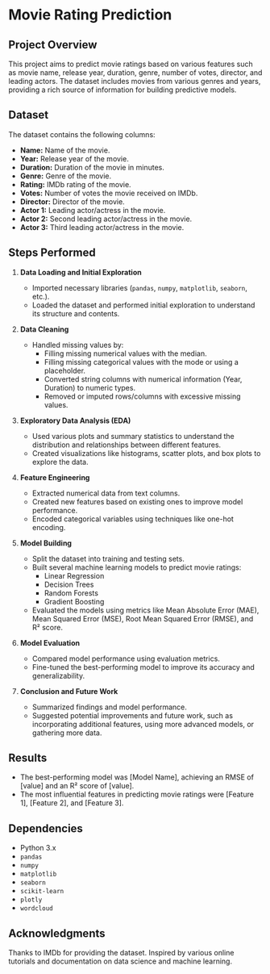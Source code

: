 # Movie Rating Prediction

## Project Overview

This project aims to predict movie ratings based on various features such as movie name, release year, duration, genre, number of votes, director, and leading actors. The dataset includes movies from various genres and years, providing a rich source of information for building predictive models.

## Dataset

The dataset contains the following columns:

- **Name:** Name of the movie.
- **Year:** Release year of the movie.
- **Duration:** Duration of the movie in minutes.
- **Genre:** Genre of the movie.
- **Rating:** IMDb rating of the movie.
- **Votes:** Number of votes the movie received on IMDb.
- **Director:** Director of the movie.
- **Actor 1:** Leading actor/actress in the movie.
- **Actor 2:** Second leading actor/actress in the movie.
- **Actor 3:** Third leading actor/actress in the movie.

## Steps Performed

1. **Data Loading and Initial Exploration**
   - Imported necessary libraries (`pandas`, `numpy`, `matplotlib`, `seaborn`, etc.).
   - Loaded the dataset and performed initial exploration to understand its structure and contents.

2. **Data Cleaning**
   - Handled missing values by:
     - Filling missing numerical values with the median.
     - Filling missing categorical values with the mode or using a placeholder.
     - Converted string columns with numerical information (Year, Duration) to numeric types.
     - Removed or imputed rows/columns with excessive missing values.

3. **Exploratory Data Analysis (EDA)**
   - Used various plots and summary statistics to understand the distribution and relationships between different features.
   - Created visualizations like histograms, scatter plots, and box plots to explore the data.

4. **Feature Engineering**
   - Extracted numerical data from text columns.
   - Created new features based on existing ones to improve model performance.
   - Encoded categorical variables using techniques like one-hot encoding.

5. **Model Building**
   - Split the dataset into training and testing sets.
   - Built several machine learning models to predict movie ratings:
     - Linear Regression
     - Decision Trees
     - Random Forests
     - Gradient Boosting
   - Evaluated the models using metrics like Mean Absolute Error (MAE), Mean Squared Error (MSE), Root Mean Squared Error (RMSE), and R² score.

6. **Model Evaluation**
   - Compared model performance using evaluation metrics.
   - Fine-tuned the best-performing model to improve its accuracy and generalizability.

7. **Conclusion and Future Work**
   - Summarized findings and model performance.
   - Suggested potential improvements and future work, such as incorporating additional features, using more advanced models, or gathering more data.

## Results

- The best-performing model was [Model Name], achieving an RMSE of [value] and an R² score of [value].
- The most influential features in predicting movie ratings were [Feature 1], [Feature 2], and [Feature 3].

## Dependencies

- Python 3.x
- `pandas`
- `numpy`
- `matplotlib`
- `seaborn`
- `scikit-learn`
- `plotly`
- `wordcloud`

## Acknowledgments
Thanks to IMDb for providing the dataset.
Inspired by various online tutorials and documentation on data science and machine learning.
